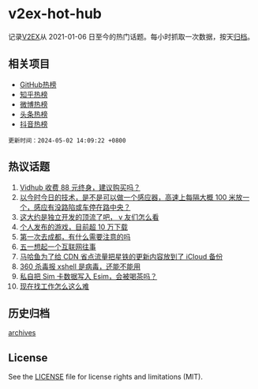 # v2ex-hot-hub

 记录[V2EX](https://www.v2ex.com/)从 2021-01-06 日至今的热门话题。每小时抓取一次数据，按天[归档](archives)。
 
 ## 相关项目

- [GitHub热榜](https://github.com/snaildev/github-hot-hub)
- [知乎热榜](https://github.com/snaildev/zhihu-hot-hub)
- [微博热榜](https://github.com/snaildev/weibo-hot-hub)
- [头条热榜](https://github.com/snaildev/toutiao-hot-hub)
- [抖音热榜](https://github.com/snaildev/douyin-hot-hub)


 `更新时间：2024-05-02 14:09:22 +0800`

## 热议话题

1. [Vidhub 收费 88 元终身，建议购买吗？](https://www.v2ex.com/t/1037297)
1. [以今时今日的技术，是不是可以做一个感应器，高速上每隔大概 100 米放一个，感应有没路陷或车停在路中央？](https://www.v2ex.com/t/1037288)
1. [这大约是独立开发的顶流了吧， v 友们怎么看](https://www.v2ex.com/t/1037345)
1. [个人发布的游戏，目前超 10 万下载](https://www.v2ex.com/t/1037317)
1. [第一次去成都，有什么需要注意的吗](https://www.v2ex.com/t/1037347)
1. [五一想起一个互联网往事](https://www.v2ex.com/t/1037275)
1. [马哈鱼为了给 CDN 省点流量把星铁的更新内容放到了 iCloud 备份](https://www.v2ex.com/t/1037321)
1. [360 杀毒报 xshell 是病毒，还能不能用](https://www.v2ex.com/t/1037287)
1. [私自把 Sim 卡数据写入 Esim，会被喝茶吗？](https://www.v2ex.com/t/1037334)
1. [现在找工作怎么这么难](https://www.v2ex.com/t/1037299)

## 历史归档

[archives](archives)

## License

See the [LICENSE](LICENSE) file for license rights and limitations (MIT).

